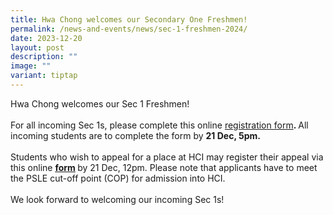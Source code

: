 ```yaml
---
title: Hwa Chong welcomes our Secondary One Freshmen!
permalink: /news-and-events/news/sec-1-freshmen-2024/
date: 2023-12-20
layout: post
description: ""
image: ""
variant: tiptap
---
```

<p>Hwa Chong welcomes our Sec 1 Freshmen! <br><br>For all incoming Sec 1s, please complete this online <a href="https://form.gov.sg/651f6fa991038b00128c3cc5" rel="noopener noreferrer nofollow" target="_blank">registration form</a><strong>. </strong>All incoming students are to complete the form by <strong>21 Dec, 5pm.</strong><br><br>Students who wish to appeal for a place at HCI may register their appeal via this online <strong><a href="https://form.gov.sg/6579ac266769b400124f4f0a" rel="noopener noreferrer nofollow" target="_blank"><u>form</u></a> </strong>by 21 Dec, 12pm. Please note that applicants have to meet the PSLE cut-off point (COP) for admission into HCI.<br><br>We look forward to welcoming our incoming Sec 1s!</p>